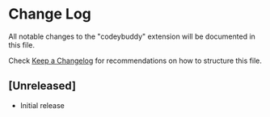 # Change Log

All notable changes to the "codeybuddy" extension will be documented in this file.

Check [Keep a Changelog](http://keepachangelog.com/) for recommendations on how to structure this file.

## [Unreleased]

- Initial release